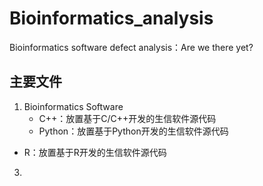 # Bioinformatics_analysis

Bioinformatics software defect analysis：Are we there yet?

## 主要文件

1. Bioinformatics Software
   * C++：放置基于C/C++开发的生信软件源代码
   * Python：放置基于Python开发的生信软件源代码
  * R：放置基于R开发的生信软件源代码
3. 
